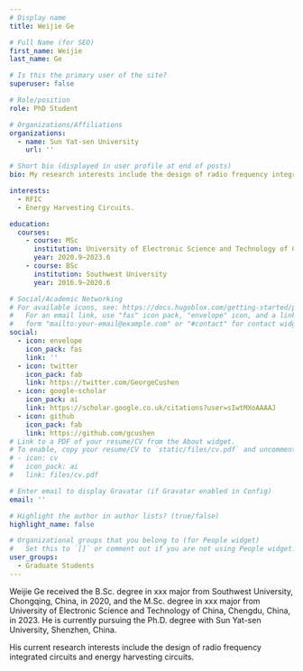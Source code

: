 ```yaml
---
# Display name
title: Weijie Ge

# Full Name (for SEO)
first_name: Weijie
last_name: Ge

# Is this the primary user of the site?
superuser: false

# Role/position
role: PhD Student

# Organizations/Affiliations
organizations:
  - name: Sun Yat-sen University
    url: ''

# Short bio (displayed in user profile at end of posts)
bio: My research interests include the design of radio frequency integrated circuits and energy harvesting circuits.

interests:
  - RFIC
  - Energy Harvesting Circuits.

education:
  courses:
    - course: MSc
      institution: University of Electronic Science and Technology of China
      year: 2020.9~2023.6
    - course: BSc
      institution: Southwest University
      year: 2016.9~2020.6

# Social/Academic Networking
# For available icons, see: https://docs.hugoblox.com/getting-started/page-builder/#icons
#   For an email link, use "fas" icon pack, "envelope" icon, and a link in the
#   form "mailto:your-email@example.com" or "#contact" for contact widget.
social:
  - icon: envelope
    icon_pack: fas
    link: ''
  - icon: twitter
    icon_pack: fab
    link: https://twitter.com/GeorgeCushen
  - icon: google-scholar
    icon_pack: ai
    link: https://scholar.google.co.uk/citations?user=sIwtMXoAAAAJ
  - icon: github
    icon_pack: fab
    link: https://github.com/gcushen
# Link to a PDF of your resume/CV from the About widget.
# To enable, copy your resume/CV to `static/files/cv.pdf` and uncomment the lines below.
# - icon: cv
#   icon_pack: ai
#   link: files/cv.pdf

# Enter email to display Gravatar (if Gravatar enabled in Config)
email: ''

# Highlight the author in author lists? (true/false)
highlight_name: false

# Organizational groups that you belong to (for People widget)
#   Set this to `[]` or comment out if you are not using People widget.
user_groups:
  - Graduate Students
---
```


Weijie Ge received the B.Sc. degree in xxx major from Southwest University, Chongqing, China, in 2020, and the M.Sc. degree in xxx major from University of Electronic Science and Technology of China, Chengdu, China, in 2023. He is currently pursuing the Ph.D. degree with Sun Yat-sen University, Shenzhen, China.

His current research interests include the design of radio frequency integrated circuits and energy harvesting circuits.
